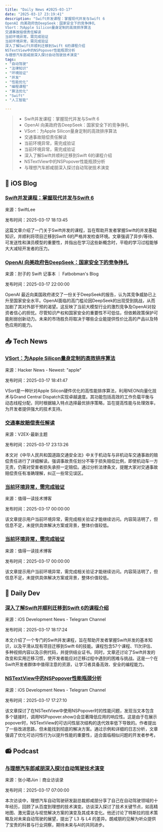 ```yaml
---
title: "Daily News #2025-03-17"
date: "2025-03-17 23:19:41"
description: "Swift并发课程：掌握现代并发与Swift 6
OpenAI 向美政府告DeepSeek：国家安全下的竞争挣扎
VSort：为Apple Silicon量身定制的高效排序算法
交通事故赔偿责任解读
当前环境异常，需完成验证
当前环境异常，需完成验证
深入了解Swift并顺利迁移到Swift 6的课程介绍
NSTextView中的NSPopover性能瓶颈分析
与理想汽车郎咸朋深入探讨自动驾驶技术演变"
tags: 
- "自动驾驶"
- "法律知识"
- "环境验证"
- "并发"
- "性能优化"
- "编程课程"
- "算法优化"
- "Swift"
- "人工智能"

---
```


> - Swift并发课程：掌握现代并发与Swift 6
> - OpenAI 向美政府告DeepSeek：国家安全下的竞争挣扎
> - VSort：为Apple Silicon量身定制的高效排序算法
> - 交通事故赔偿责任解读
> - 当前环境异常，需完成验证
> - 当前环境异常，需完成验证
> - 深入了解Swift并顺利迁移到Swift 6的课程介绍
> - NSTextView中的NSPopover性能瓶颈分析
> - 与理想汽车郎咸朋深入探讨自动驾驶技术演变

## 🍎 iOS Blog

### [Swift并发课程：掌握现代并发与Swift 6](https://www.avanderlee.com/swift/swift-concurrency-course-tutorial-book/)

来源：SwiftLee

发布时间：2025-03-17 18:13:45

这篇文章介绍了一门关于Swift并发的课程，旨在帮助开发者掌握Swift的并发基础知识，并顺利将项目迁移到Swift 6的严格并发检查环境。文章强调了异步/等待、可发送性和演员模型的重要性，并指出在学习这些新概念时，平稳的学习过程能够大大减轻开发者的压力。

### [OpenAI 向美政府告DeepSeek：国家安全下的竞争挣扎](https://fatbobman.com/zh/weekly/issue-075/)

来源：肘子的 Swift 记事本 ｜ Fatbobman's Blog

发布时间：2025-03-17 22:00:00

OpenAI 最近向美国政府递交了一份关于DeepSeek的报告，认为其竞争威胁已上升至国家安全水平。OpenAI面临的高门槛论因DeepSeek的出现受到挑战，从而加剧了其对外部干预的渴望。这反映了当前大模型行业的激烈竞争及OpenAI对投资者信心的担忧。尽管知识产权和国家安全的重要性不可低估，但依赖政策保护可能削弱创新动力。未来的市场胜负将取决于哪些企业能提供性价比高的产品以及特色应用的能力。

## 📥 Tech News

### [VSort：为Apple Silicon量身定制的高效排序算法](https://vsort.org)

来源：Hacker News - Newest: "apple"

发布时间：2025-03-17 18:41:47

VSort是一种针对Apple Silicon硬件优化的高性能排序算法，利用NEON向量化技术与Grand Central Dispatch实现卓越速度。其功能包括高效的工作负载平衡与动态线程分配，同时根据输入特点选择最优排序策略，旨在提高性能与处理效率，为开发者提供强大的技术支持。

### [交通事故赔偿责任解读](https://www.v2ex.com/t/1119173)

来源：V2EX-最新主题

发布时间：2025-03-17 23:13:26

本文对《中华人民共和国道路交通安全法》中关于机动车与非机动车交通事故的赔偿责任进行了详细解读。强调事故责任划分不等于损失赔偿比例，即使机动车一方无责，仍需对受害者损失承担一定赔偿。通过分析法律条文，提醒大家对交通事故赔偿责任有准确理解，纠正一些常见误区。

### [当前环境异常，需完成验证](https://mp.weixin.qq.com/s/AkmLwDQWjIJGfi0FUc4Idg)

来源：值得一读技术博客

发布时间：2025-03-17 00:00:00

该文章提示用户当前环境异常，需完成相关验证才能继续访问。内容简洁明了，但信息不足，未提供具体解决方案或背景，整体价值较低。

### [当前环境异常，需完成验证](https://mp.weixin.qq.com/s/lB2o9iaezTTnT1W_n4CqrQ)

来源：值得一读技术博客

发布时间：2025-03-17 00:00:00

该文章提示用户当前环境异常，需完成相关验证才能继续访问。内容简洁明了，但信息不足，未提供具体解决方案或背景，整体价值较低。

## 💾 Daily Dev

### [深入了解Swift并顺利迁移到Swift 6的课程介绍](https://www.avanderlee.com/swift/swift-concurrency-course-tutorial-book/)

来源：iOS Development News - Telegram Channel

发布时间：2025-03-17 18:17:24

本文介绍了一个专门的Swift并发课程，旨在帮助开发者掌握Swift并发的基本知识，以及平滑从现有项目迁移到Swift 6的技能。课程包含57个课程、11次评估、多种视频内容以及示例代码，并提供结业证书。同时，文章还讨论了Swift并发的改变和实用迁移习惯，使开发者能应对迁移过程中遇到的困难与挑战。这是一个在Swift开发者群体中值得注意的资源，让学习者具备高效、安全的编程能力。

### [NSTextView中的NSPopover性能瓶颈分析](https://christiantietze.de/posts/2025/03/nspopover-in-nstextview-with-links-broken/)

来源：iOS Development News - Telegram Channel

发布时间：2025-03-17 17:27:10

该文章探讨了在NSTextView中使用NSPopover时的性能问题，发现当文本包含多个链接时，调用NSPopover.show()会显著降低应用的响应性。这是由于在展示popover时，NSTextView的可访问性层次结构的迭代效率低下导致的。作者提出了一些改进思路，但未能找到彻底的解决方案。通过示例和详细的日志分析，文章强调了优化可访问性行为以提升性能的重要性，适合面临相似问题的开发者参考。

## 📻 Podcast

### [与理想汽车郎咸朋深入探讨自动驾驶技术演变](https://www.xiaoyuzhoufm.com/episode/67d59d8fe924d4525ad9feb8)

来源：张小珺Jùn｜商业访谈录

发布时间：2025-03-17 07:00:00

本次访谈中，理想汽车自动驾驶研发副总裁郎咸朋分享了自己在自动驾驶领域的十年经历，回顾了从百度到理想的技术演变。访谈深入探讨了技术关键节点，如高精地图、激光雷达与视觉解决方案的演变及其成本变化。他还讨论了特斯拉的技术策略及对未来自动驾驶的展望，提出了 L3 与 L4 的差异。朗咸朋的见解为听众提供了宝贵的科普与行业洞察，期待未来与AI的共同进步。
